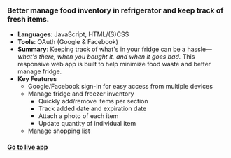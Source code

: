 ### Better manage food inventory in refrigerator and keep track of fresh items.

- **Languages**: JavaScript, HTML/(S)CSS
- **Tools**: OAuth (Google & Facebook)
- **Summary**: Keeping track of what's in your fridge can be a hassle—_what's there, when you bought it, and when it goes bad._ This responsive web app is built to help minimize food waste and better manage fridge.
- **Key Features**
  - Google/Facebook sign-in for easy access from multiple devices
  - Manage fridge and freezer inventory
    - Quickly add/remove items per section
    - Track added date and expiration date
    - Attach a photo of each item
    - Update quantity of individual item
  - Manage shopping list

#### [Go to live app](https://rememberfridge.com)
